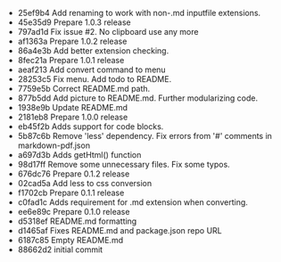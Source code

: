 * 25ef9b4 Add renaming to work with non-.md inputfile extensions.
* 45e35d9 Prepare 1.0.3 release
* 797ad1d Fix issue #2. No clipboard use any more
* af1363a Prepare 1.0.2 release
* 86a4e3b Add better extension checking.
* 8fec21a Prepare 1.0.1 release
* aeaf213 Add convert command to menu
* 28253c5 Fix menu. Add todo to README.
* 7759e5b Correct README.md path.
* 877b5dd Add picture to README.md. Further modularizing code.
* 1938e9b Update README.md
* 2181eb8 Prepare 1.0.0 release
* eb45f2b Adds support for code blocks.
* 5b87c6b Remove 'less' dependency. Fix errors from '#' comments in markdown-pdf.json
* a697d3b Adds getHtml() function
* 98d17ff Remove some unnecessary files. Fix some typos.
* 676dc76 Prepare 0.1.2 release
* 02cad5a Add less to css conversion
* f1702cb Prepare 0.1.1 release
* c0fad1c Adds requirement for .md extension when converting.
* ee6e89c Prepare 0.1.0 release
* d5318ef README.md formatting
* d1465af Fixes README.md and package.json repo URL
* 6187c85 Empty README.md
* 88662d2 initial commit
